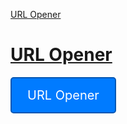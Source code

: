 [URL Opener](https://j-prs.github.io/URL-Opener/)

# [URL Opener](https://j-prs.github.io/URL-Opener/) #

<a href="https://j-prs.github.io/URL-Opener/" style="display: inline-block; padding: 15px 25px; font-size: 20px; color: white; background-color: #007bff; text-align: center; text-decoration: none; border-radius: 5px; border: 2px solid #0056b3;">URL Opener</a>
